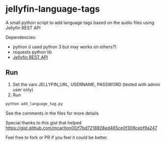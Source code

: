 # jellyfin-language-tags

A small python script to add language tags based on the audio files using Jellyfin REST API

Dependencies:
- python (i used python 3 but may works on others?)
- requests python lib
- [Jellyfin REST API](https://api.jellyfin.org/)

## Run

1. Set the vars JELLYFIN_URL, USERNAME, PASSWORD (tested with admin user only)
2. Run
```sh
python add_language_tag.py
```

See the comments in the files for more details

Special thanks to this gist that helped https://gist.github.com/mcarlton00/f7bd7218828ed465ce0f309cebf9a247

Feel free to fork or PR if you feel it could be better.

